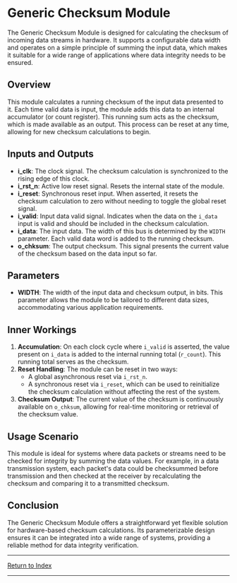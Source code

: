 # Generic Checksum Module

The Generic Checksum Module is designed for calculating the checksum of incoming data streams in hardware. It supports a configurable data width and operates on a simple principle of summing the input data, which makes it suitable for a wide range of applications where data integrity needs to be ensured.

## Overview

This module calculates a running checksum of the input data presented to it. Each time valid data is input, the module adds this data to an internal accumulator (or count register). This running sum acts as the checksum, which is made available as an output. This process can be reset at any time, allowing for new checksum calculations to begin.

## Inputs and Outputs

- **i_clk**: The clock signal. The checksum calculation is synchronized to the rising edge of this clock.
- **i_rst_n**: Active low reset signal. Resets the internal state of the module.
- **i_reset**: Synchronous reset input. When asserted, it resets the checksum calculation to zero without needing to toggle the global reset signal.
- **i_valid**: Input data valid signal. Indicates when the data on the `i_data` input is valid and should be included in the checksum calculation.
- **i_data**: The input data. The width of this bus is determined by the `WIDTH` parameter. Each valid data word is added to the running checksum.
- **o_chksum**: The output checksum. This signal presents the current value of the checksum based on the data input so far.

## Parameters

- **WIDTH**: The width of the input data and checksum output, in bits. This parameter allows the module to be tailored to different data sizes, accommodating various application requirements.

## Inner Workings

1. **Accumulation**: On each clock cycle where `i_valid` is asserted, the value present on `i_data` is added to the internal running total (`r_count`). This running total serves as the checksum.
2. **Reset Handling**: The module can be reset in two ways:
   - A global asynchronous reset via `i_rst_n`.
   - A synchronous reset via `i_reset`, which can be used to reinitialize the checksum calculation without affecting the rest of the system.
3. **Checksum Output**: The current value of the checksum is continuously available on `o_chksum`, allowing for real-time monitoring or retrieval of the checksum value.

## Usage Scenario

This module is ideal for systems where data packets or streams need to be checked for integrity by summing the data values. For example, in a data transmission system, each packet's data could be checksummed before transmission and then checked at the receiver by recalculating the checksum and comparing it to a transmitted checksum.

## Conclusion

The Generic Checksum Module offers a straightforward yet flexible solution for hardware-based checksum calculations. Its parameterizable design ensures it can be integrated into a wide range of systems, providing a reliable method for data integrity verification.

---

[Return to Index](index.md)

---
